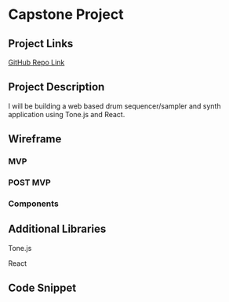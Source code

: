 # Capstone Project

## Project Links

[GitHub Repo Link](https://github.com/SeanUnland/unit-4-capstone)

## Project Description

I will be building a web based drum sequencer/sampler and synth application using Tone.js and React.

## Wireframe

### MVP

### POST MVP

### Components

## Additional Libraries

Tone.js

React

## Code Snippet
